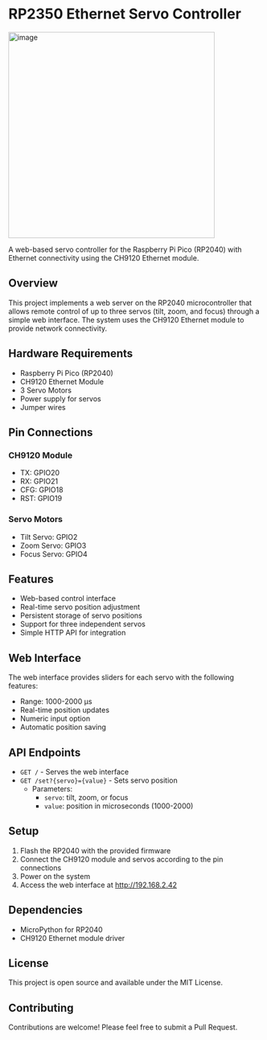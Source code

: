 # RP2350 Ethernet Servo Controller
<img width="410" alt="image" src="https://github.com/user-attachments/assets/e1f43057-8154-4782-b9f7-2954efc5299f" />


A web-based servo controller for the Raspberry Pi Pico (RP2040) with Ethernet connectivity using the CH9120 Ethernet module.

## Overview

This project implements a web server on the RP2040 microcontroller that allows remote control of up to three servos (tilt, zoom, and focus) through a simple web interface. The system uses the CH9120 Ethernet module to provide network connectivity.

## Hardware Requirements

- Raspberry Pi Pico (RP2040)
- CH9120 Ethernet Module
- 3 Servo Motors
- Power supply for servos
- Jumper wires

## Pin Connections

### CH9120 Module
- TX: GPIO20
- RX: GPIO21
- CFG: GPIO18
- RST: GPIO19

### Servo Motors
- Tilt Servo: GPIO2
- Zoom Servo: GPIO3
- Focus Servo: GPIO4

## Features

- Web-based control interface
- Real-time servo position adjustment
- Persistent storage of servo positions
- Support for three independent servos
- Simple HTTP API for integration

## Web Interface

The web interface provides sliders for each servo with the following features:
- Range: 1000-2000 μs
- Real-time position updates
- Numeric input option
- Automatic position saving

## API Endpoints

- `GET /` - Serves the web interface
- `GET /set?{servo}={value}` - Sets servo position
  - Parameters:
    - `servo`: tilt, zoom, or focus
    - `value`: position in microseconds (1000-2000)

## Setup

1. Flash the RP2040 with the provided firmware
2. Connect the CH9120 module and servos according to the pin connections
3. Power on the system
4. Access the web interface at http://192.168.2.42

## Dependencies

- MicroPython for RP2040
- CH9120 Ethernet module driver

## License

This project is open source and available under the MIT License.

## Contributing

Contributions are welcome! Please feel free to submit a Pull Request. 
